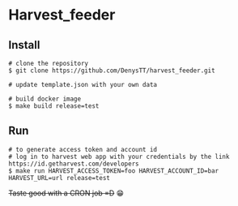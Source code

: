 # Harvest_feeder

Install
-------

    # clone the repository
    $ git clone https://github.com/DenysTT/harvest_feeder.git
    
    # update template.json with your own data
    
    # build docker image
    $ make build release=test


Run
---

    # to generate access token and account id
    # log in to harvest web app with your credentials by the link https://id.getharvest.com/developers
    $ make run HARVEST_ACCESS_TOKEN=foo HARVEST_ACCOUNT_ID=bar HARVEST_URL=url release=test

~~Taste good with a CRON job =D~~ :grin:
